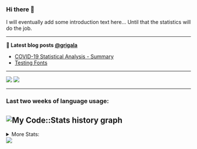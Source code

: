 ### Hi there 👋

I will eventually add some introduction text here... Until that the statistics will do the job. 

<!--
**grigala/grigala** is a ✨ _special_ ✨ repository because its `README.md` (this file) appears on your GitHub profile.

Here are some ideas to get you started:

- 🔭 I’m currently working on ...
- 🌱 I’m currently learning ...
- 👯 I’m looking to collaborate on ...
- 🤔 I’m looking for help with ...
- 💬 Ask me about ...
- 📫 How to reach me: ...
- 😄 Pronouns: ...
- ⚡ Fun fact: ...
-->

---

**📕 Latest blog posts [@grigala](https://grigala.github.io/blog/)**
<!-- BLOG-POST-LIST:START -->
- [COVID-19 Statistical Analysis - Summary](https://grigala.github.io/posts/2020/03/covid-19/)
- [Testing Fonts](https://grigala.github.io/posts/2019/12/testing-fonts/)
<!-- BLOG-POST-LIST:END -->

 ---
 
![](https://grigala-stats.vercel.app/api?username=grigala&count_private=true&show_icons=true&line_height=21&title_color=009930&icon_color=009930) ![](https://grigala-stats.vercel.app/api/top-langs/?username=grigala&layout=compact&title_color=009930)

<!-- images are not the same line
<p align = "center">
    <img src="https://github-readme-stats.vercel.app/api?username=grigala&count_private=true&show_icons=true&theme=dark&line_height=33" width="48%">
    <img src="https://github-readme-stats.vercel.app/api/top-langs/?username=grigala&layout=compact&theme=dark" width="48%">
</p> -->

---
### Last two weeks of language usage:

![My Code::Stats history graph](https://codestats-readme.wegfan.cn/history-graph/grigala)
---
<details>
<summary> More Stats: </summary>
  
<!--START_SECTION:waka-->
📊 **This Week I Spent My Time On** 

```text
⌚︎ Time Zone: Europe/Zurich

💬 Programming Languages: 
Java                     28 hrs 23 mins      ████████████████░░░░░░░░░   65.53% 
HTML                     3 hrs 51 mins       ██░░░░░░░░░░░░░░░░░░░░░░░   8.91% 
Python                   2 hrs 23 mins       █░░░░░░░░░░░░░░░░░░░░░░░░   5.54% 
Other                    2 hrs 4 mins        █░░░░░░░░░░░░░░░░░░░░░░░░   4.78% 
TeX                      2 hrs 3 mins        █░░░░░░░░░░░░░░░░░░░░░░░░   4.75%

🔥 Editors: 
IntelliJ                 41 hrs 15 mins      ███████████████████████░░   95.27% 
PyCharm                  56 mins             ░░░░░░░░░░░░░░░░░░░░░░░░░   2.18% 
Vim                      35 mins             ░░░░░░░░░░░░░░░░░░░░░░░░░   1.37% 
VS Code                  23 mins             ░░░░░░░░░░░░░░░░░░░░░░░░░   0.89% 
WebStorm                 7 mins              ░░░░░░░░░░░░░░░░░░░░░░░░░   0.29%

💻 Operating System: 
Linux                    30 hrs 29 mins      █████████████████░░░░░░░░   70.39% 
Windows                  12 hrs 49 mins      ███████░░░░░░░░░░░░░░░░░░   29.61%

```

**I Mostly Code in Java** 

```text
Java                     5 repos             ████░░░░░░░░░░░░░░░░░░░░░   16.67% 
Python                   3 repos             ██░░░░░░░░░░░░░░░░░░░░░░░   10.0% 
Scala                    3 repos             ██░░░░░░░░░░░░░░░░░░░░░░░   10.0% 
C++                      2 repos             █░░░░░░░░░░░░░░░░░░░░░░░░   6.67% 
TeX                      2 repos             █░░░░░░░░░░░░░░░░░░░░░░░░   6.67%

```



<!--END_SECTION:waka-->

![My Code::Stats history graph](https://codestats-readme.wegfan.cn/history-graph/grigala)
---
</details>

<img src="https://komarev.com/ghpvc/?username=grigala&color=009930"/>

<!-- an additional pinned repositiroes -->
<!-- ![ReadMe Card](https://grigala-stats.vercel.app/api/pin/?username=grigala&repo=3DMMDepthFitting&title_color=008800) -->
